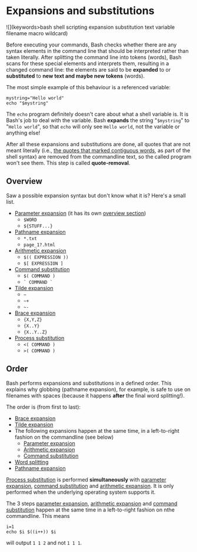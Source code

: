 # Expansions and substitutions

![](keywords>bash shell scripting expansion substitution text variable filename macro wildcard)

Before executing your commands, Bash checks whether there are any syntax
elements in the command line that should be interpreted rather than
taken literally. After splitting the command line into tokens (words),
Bash scans for these special elements and interprets them, resulting in
a changed command line: the elements are said to be **expanded** to or
**substituted** to **new text and maybe new tokens** (words).

The most simple example of this behaviour is a referenced variable:

    mystring="Hello world"
    echo "$mystring"

The `echo` program definitely doesn't care about what a shell variable
is. It is Bash's job to deal with the variable. Bash **expands** the
string \"`$mystring`\" to \"`Hello world`\", so that `echo` will only
see `Hello world`, not the variable or anything else!

After all these expansions and substitutions are done, all quotes that
are not meant literally (i.e., [the quotes that marked contiguous
words](../../syntax/quoting.md), as part of the shell syntax) are removed from
the commandline text, so the called program won't see them. This step
is called **quote-removal**.

## Overview

Saw a possible expansion syntax but don't know what it is? Here's a
small list.

-   [Parameter expansion](../../syntax/pe.md) (it has its own [overview
    section](../../syntax/pe.md#overview))
    -   `$WORD`
    -   `${STUFF...}`
-   [Pathname expansion](../../syntax/expansion/globs.md)
    -   `*.txt`
    -   `page_1?.html`
-   [Arithmetic expansion](../../syntax/expansion/arith.md)
    -   `$(( EXPRESSION ))`
    -   `$[ EXPRESSION ]`
-   [Command substitution](../../syntax/expansion/cmdsubst.md)
    -   `$( COMMAND )`
    -   `` ` COMMAND ` ``
-   [Tilde expansion](../../syntax/expansion/tilde.md)
    -   `~`
    -   `~+`
    -   `~-`
-   [Brace expansion](../../syntax/expansion/brace.md)
    -   `{X,Y,Z}`
    -   `{X..Y}`
    -   `{X..Y..Z}`
-   [Process substitution](../../syntax/expansion/proc_subst.md)
    -   `<( COMMAND )`
    -   `>( COMMAND )`

## Order

Bash performs expansions and substitutions in a defined order. This
explains why globbing (pathname expansion), for example, is safe to use
on filenames with spaces (because it happens **after** the final word
splitting!).

The order is (from first to last):

-   [Brace expansion](../../syntax/expansion/brace.md)
-   [Tilde expansion](../../syntax/expansion/tilde.md)
-   The following expansions happen at the same time, in a left-to-right
    fashion on the commandline (see below)
    -   [Parameter expansion](../../syntax/pe.md)
    -   [Arithmetic expansion](../../syntax/expansion/arith.md)
    -   [Command substitution](../../syntax/expansion/cmdsubst.md)
-   [Word splitting](../../syntax/expansion/wordsplit.md)
-   [Pathname expansion](../../syntax/expansion/globs.md)

[Process substitution](../../syntax/expansion/proc_subst.md) is performed
**simultaneously** with [parameter expansion](../../syntax/pe.md), [command
substitution](../../syntax/expansion/cmdsubst.md) and [arithmetic
expansion](../../syntax/expansion/arith.md). It is only performed when the
underlying operating system supports it.

The 3 steps [parameter expansion](../../syntax/pe.md), [arithmetic
expansion](../../syntax/expansion/arith.md) and [command
substitution](../../syntax/expansion/cmdsubst.md) happen at the same time in a
left-to-right fashion on nthe commandline. This means

    i=1
    echo $i $((i++)) $i

will output `1 1 2` and not `1 1 1`.

